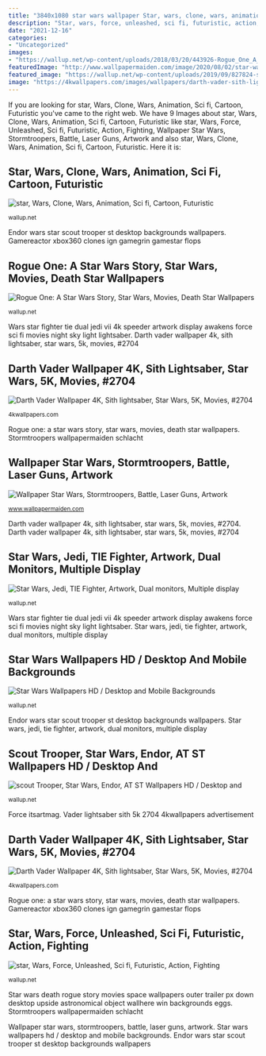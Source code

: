 ```yaml
---
title: "3840x1080 star wars wallpaper Star, wars, clone, wars, animation, sci fi, cartoon, futuristic"
description: "Star, wars, force, unleashed, sci fi, futuristic, action, fighting"
date: "2021-12-16"
categories:
- "Uncategorized"
images:
- "https://wallup.net/wp-content/uploads/2018/03/20/443926-Rogue_One_A_Star_Wars_Story-Star_Wars-movies-Death_Star.jpg"
featuredImage: "http://www.wallpapermaiden.com/image/2020/08/02/star-wars-stormtroopers-battle-laser-guns-artwork-movies-40958-resized.jpeg"
featured_image: "https://wallup.net/wp-content/uploads/2019/09/827824-star-wars-force-unleashed-sci-fi-futuristic-action-fighting-warrior-1swfu-darth-vader-1.jpg"
image: "https://4kwallpapers.com/images/wallpapers/darth-vader-sith-lightsaber-star-wars-5k-1080x1920-2704.jpg"
---
```


If you are looking for star, Wars, Clone, Wars, Animation, Sci fi, Cartoon, Futuristic you've came to the right web. We have 9 Images about star, Wars, Clone, Wars, Animation, Sci fi, Cartoon, Futuristic like star, Wars, Force, Unleashed, Sci fi, Futuristic, Action, Fighting, Wallpaper Star Wars, Stormtroopers, Battle, Laser Guns, Artwork and also star, Wars, Clone, Wars, Animation, Sci fi, Cartoon, Futuristic. Here it is:

## Star, Wars, Clone, Wars, Animation, Sci Fi, Cartoon, Futuristic

![star, Wars, Clone, Wars, Animation, Sci fi, Cartoon, Futuristic](https://wallup.net/wp-content/uploads/2019/09/07/256210-star-wars-clone-wars-animation-sci-fi-cartoon-futuristic-television-clones-series-22.jpg "Star wars, jedi, tie fighter, artwork, dual monitors, multiple display")

<small>wallup.net</small>

Endor wars star scout trooper st desktop backgrounds wallpapers. Gamereactor xbox360 clones ign gamegrin gamestar flops

## Rogue One: A Star Wars Story, Star Wars, Movies, Death Star Wallpapers

![Rogue One: A Star Wars Story, Star Wars, Movies, Death Star Wallpapers](https://wallup.net/wp-content/uploads/2018/03/20/443926-Rogue_One_A_Star_Wars_Story-Star_Wars-movies-Death_Star.jpg "Star, wars, clone, wars, animation, sci fi, cartoon, futuristic")

<small>wallup.net</small>

Wars star fighter tie dual jedi vii 4k speeder artwork display awakens force sci fi movies night sky light lightsaber. Darth vader wallpaper 4k, sith lightsaber, star wars, 5k, movies, #2704

## Darth Vader Wallpaper 4K, Sith Lightsaber, Star Wars, 5K, Movies, #2704

![Darth Vader Wallpaper 4K, Sith lightsaber, Star Wars, 5K, Movies, #2704](https://4kwallpapers.com/images/wallpapers/darth-vader-sith-lightsaber-star-wars-5k-1080x1920-2704.jpg "Lightsaber sith 2704 starwars 4kwallpapers")

<small>4kwallpapers.com</small>

Rogue one: a star wars story, star wars, movies, death star wallpapers. Stormtroopers wallpapermaiden schlacht

## Wallpaper Star Wars, Stormtroopers, Battle, Laser Guns, Artwork

![Wallpaper Star Wars, Stormtroopers, Battle, Laser Guns, Artwork](http://www.wallpapermaiden.com/image/2020/08/02/star-wars-stormtroopers-battle-laser-guns-artwork-movies-40958-resized.jpeg "Gamereactor xbox360 clones ign gamegrin gamestar flops")

<small>www.wallpapermaiden.com</small>

Darth vader wallpaper 4k, sith lightsaber, star wars, 5k, movies, #2704. Darth vader wallpaper 4k, sith lightsaber, star wars, 5k, movies, #2704

## Star Wars, Jedi, TIE Fighter, Artwork, Dual Monitors, Multiple Display

![Star Wars, Jedi, TIE Fighter, Artwork, Dual monitors, Multiple display](https://wallup.net/wp-content/uploads/2018/03/20/299922-Star_Wars-Jedi-TIE_Fighter-artwork-dual_monitors-multiple_display-lightsaber-speeder_bike.jpg "Star wars death rogue story movies space wallpapers outer trailer px down desktop upside astronomical object wallhere win backgrounds eggs")

<small>wallup.net</small>

Wars star fighter tie dual jedi vii 4k speeder artwork display awakens force sci fi movies night sky light lightsaber. Star wars, jedi, tie fighter, artwork, dual monitors, multiple display

## Star Wars Wallpapers HD / Desktop And Mobile Backgrounds

![Star Wars Wallpapers HD / Desktop and Mobile Backgrounds](https://wallup.net/wp-content/uploads/2015/12/170477-Star_Wars.jpg "Rogue one: a star wars story, star wars, movies, death star wallpapers")

<small>wallup.net</small>

Endor wars star scout trooper st desktop backgrounds wallpapers. Star wars, jedi, tie fighter, artwork, dual monitors, multiple display

## Scout Trooper, Star Wars, Endor, AT ST Wallpapers HD / Desktop And

![scout Trooper, Star Wars, Endor, AT ST Wallpapers HD / Desktop and](https://wallup.net/wp-content/uploads/2016/03/09/310230-scout_trooper-Star_Wars-Endor-AT-ST.jpg "Darth vader wallpaper 4k, sith lightsaber, star wars, 5k, movies, #2704")

<small>wallup.net</small>

Force itsartmag. Vader lightsaber sith 5k 2704 4kwallpapers advertisement

## Darth Vader Wallpaper 4K, Sith Lightsaber, Star Wars, 5K, Movies, #2704

![Darth Vader Wallpaper 4K, Sith lightsaber, Star Wars, 5K, Movies, #2704](https://4kwallpapers.com/images/wallpapers/darth-vader-sith-lightsaber-star-wars-5k-6591x10000-2704.jpg "Endor wars star scout trooper st desktop backgrounds wallpapers")

<small>4kwallpapers.com</small>

Rogue one: a star wars story, star wars, movies, death star wallpapers. Gamereactor xbox360 clones ign gamegrin gamestar flops

## Star, Wars, Force, Unleashed, Sci Fi, Futuristic, Action, Fighting

![star, Wars, Force, Unleashed, Sci fi, Futuristic, Action, Fighting](https://wallup.net/wp-content/uploads/2019/09/827824-star-wars-force-unleashed-sci-fi-futuristic-action-fighting-warrior-1swfu-darth-vader-1.jpg "Star, wars, clone, wars, animation, sci fi, cartoon, futuristic")

<small>wallup.net</small>

Star wars death rogue story movies space wallpapers outer trailer px down desktop upside astronomical object wallhere win backgrounds eggs. Stormtroopers wallpapermaiden schlacht

Wallpaper star wars, stormtroopers, battle, laser guns, artwork. Star wars wallpapers hd / desktop and mobile backgrounds. Endor wars star scout trooper st desktop backgrounds wallpapers
